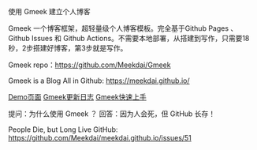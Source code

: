 使用 Gmeek 建立个人博客

Gmeek 一个博客框架，超轻量级个人博客模板。完全基于Github Pages 、 Github Issues 和 Github Actions。不需要本地部署，从搭建到写作，只需要18秒，2步搭建好博客，第3步就是写作。

Gmeek repo：https://github.com/Meekdai/Gmeek

Gmeek is a Blog All in Github: https://meekdai.github.io/

[Demo页面](http://meekdai.github.io/)
[Gmeek更新日志](https://meekdai.github.io/post/Gmeek-geng-xin-ri-zhi.html)
[Gmeek快速上手](https://blog.meekdai.com/post/Gmeek-kuai-su-shang-shou.html)

提问：为什么使用 Gmeek ？
回答：因为人会死，但 GitHub 长存！

People Die, but Long Live GitHub: 
https://github.com/Meekdai/meekdai.github.io/issues/51